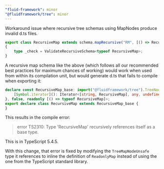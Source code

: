 ```yaml
---
"fluid-framework": minor
"@fluidframework/tree": minor
---
```


Workaround issue where recursive tree schemas using MapNodes produce invalid d.ts files.

```typescript
export class RecursiveMap extends schema.mapRecursive("RM", [() => RecursiveMap]) {}
{
	type _check = ValidateRecursiveSchema<typeof RecursiveMap>;
}
```

A recursive map schema like the above (which follows all our recommended best practices for maximum chances of working) would work when used from within its compilation unit, but would generate d.ts that fails to compile when exporting it:

```typescript
declare const RecursiveMap_base: import("@fluidframework/tree").TreeNodeSchemaClass<"com.example.RM", import("@fluidframework/tree").NodeKind.Map, import("@fluidframework/tree").TreeMapNodeUnsafe<readonly [() => typeof RecursiveMap]> & import("@fluidframework/tree").WithType<"com.example.RM">, {
    [Symbol.iterator](): Iterator<[string, RecursiveMap], any, undefined>;
}, false, readonly [() => typeof RecursiveMap]>;
export declare class RecursiveMap extends RecursiveMap_base {
}
```

This results in the compile error:

> error TS2310: Type 'RecursiveMap' recursively references itself as a base type.

This is in TypeScript 5.4.5.

With this change, that error is fixed by modifying the `TreeMapNodeUnsafe` type it references to inline the definition of `ReadonlyMap` instead of using the one from the TypeScript standard library.
